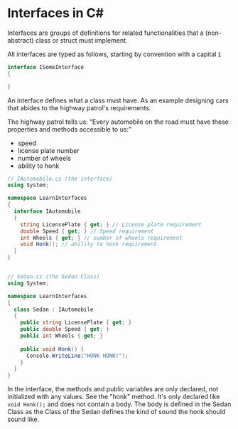 # Interfaces in C#

Interfaces are groups of definitions for related functionalities that a (non-abstract) class or struct must implement.

All interfaces are typed as follows, starting by convention with a capital `I`

```C#
interface ISomeInterface 
{

}
```

An interface defines what a class must have. As an example designing cars that abides to the highway patrol's requirements.

The highway patrol tells us: “Every automobile on the road must have these properties and methods accessible to us:”

* speed
* license plate number
* number of wheels
* ability to honk

```C#
// IAutomobile.cs (the interface)
using System;

namespace LearnInterfaces
{
  interface IAutomobile
  {
    string LicensePlate { get; } // License plate requirement
    double Speed { get; } // Speed requirement
    int Wheels { get; } // number of wheels requirement
    void Honk(); // ability to honk requirement
  }
}


// Sedan.cs (the Sedan Class) 
using System;

namespace LearnInterfaces
{
  class Sedan : IAutomobile
  {
    public string LicensePlate { get; }
    public double Speed { get; } 
    public int Wheels { get; }
    
    public void Honk() {
      Console.WriteLine("HONK HONK!");
    }
  }
}
```

In the interface, the methods and public variables are only declared, not initialized with any values. See the "honk" method. It's only declared like `void Honk();` and does not contain a body. The body is defined in the Sedan Class as the Class of the Sedan defines the kind of sound the honk should sound like.

